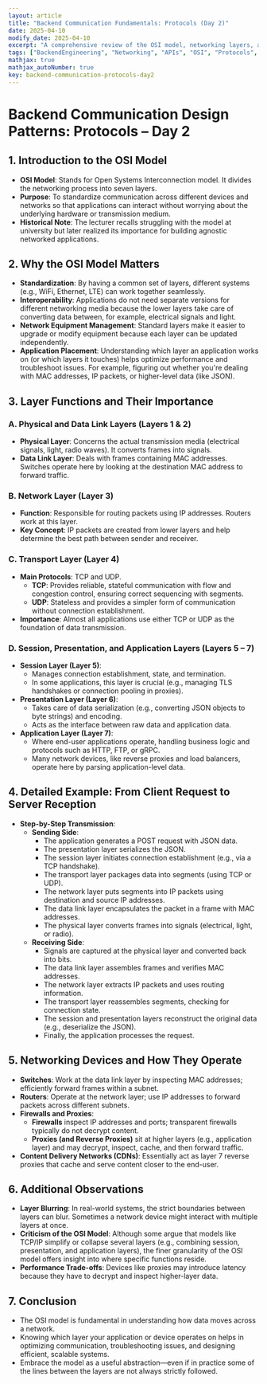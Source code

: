 ```yaml
---
layout: article
title: "Backend Communication Fundamentals: Protocols (Day 2)"
date: 2025-04-10
modify_date: 2025-04-10
excerpt: "A comprehensive review of the OSI model, networking layers, and communication fundamentals including session, presentation, transport layers, proxying, and execution in backend systems."
tags: ["BackendEngineering", "Networking", "APIs", "OSI", "Protocols", "TCP/IP", "Microservices", "SystemDesign", "Performance", "Scalability"]
mathjax: true
mathjax_autoNumber: true
key: backend-communication-protocols-day2
---
```


# Backend Communication Design Patterns: Protocols – Day 2

## 1. **Introduction to the OSI Model**
- **OSI Model**: Stands for Open Systems Interconnection model. It divides the networking process into seven layers.
- **Purpose**: To standardize communication across different devices and networks so that applications can interact without worrying about the underlying hardware or transmission medium.
- **Historical Note**: The lecturer recalls struggling with the model at university but later realized its importance for building agnostic networked applications.

## 2. **Why the OSI Model Matters**
- **Standardization**: By having a common set of layers, different systems (e.g., WiFi, Ethernet, LTE) can work together seamlessly.
- **Interoperability**: Applications do not need separate versions for different networking media because the lower layers take care of converting data between, for example, electrical signals and light.
- **Network Equipment Management**: Standard layers make it easier to upgrade or modify equipment because each layer can be updated independently.
- **Application Placement**: Understanding which layer an application works on (or which layers it touches) helps optimize performance and troubleshoot issues. For example, figuring out whether you're dealing with MAC addresses, IP packets, or higher-level data (like JSON).

## 3. **Layer Functions and Their Importance**
### **A. Physical and Data Link Layers (Layers 1 & 2)**
- **Physical Layer**: Concerns the actual transmission media (electrical signals, light, radio waves). It converts frames into signals.
- **Data Link Layer**: Deals with frames containing MAC addresses. Switches operate here by looking at the destination MAC address to forward traffic.

### **B. Network Layer (Layer 3)**
- **Function**: Responsible for routing packets using IP addresses. Routers work at this layer.
- **Key Concept**: IP packets are created from lower layers and help determine the best path between sender and receiver.

### **C. Transport Layer (Layer 4)**
- **Main Protocols**: TCP and UDP.
  - **TCP**: Provides reliable, stateful communication with flow and congestion control, ensuring correct sequencing with segments.
  - **UDP**: Stateless and provides a simpler form of communication without connection establishment.
- **Importance**: Almost all applications use either TCP or UDP as the foundation of data transmission.

### **D. Session, Presentation, and Application Layers (Layers 5 – 7)**
- **Session Layer (Layer 5)**:
  - Manages connection establishment, state, and termination.
  - In some applications, this layer is crucial (e.g., managing TLS handshakes or connection pooling in proxies).
- **Presentation Layer (Layer 6)**:
  - Takes care of data serialization (e.g., converting JSON objects to byte strings) and encoding.
  - Acts as the interface between raw data and application data.
- **Application Layer (Layer 7)**:
  - Where end-user applications operate, handling business logic and protocols such as HTTP, FTP, or gRPC.
  - Many network devices, like reverse proxies and load balancers, operate here by parsing application-level data.

## 4. **Detailed Example: From Client Request to Server Reception**
- **Step-by-Step Transmission**:
  - **Sending Side**:
    - The application generates a POST request with JSON data.
    - The presentation layer serializes the JSON.
    - The session layer initiates connection establishment (e.g., via a TCP handshake).
    - The transport layer packages data into segments (using TCP or UDP).
    - The network layer puts segments into IP packets using destination and source IP addresses.
    - The data link layer encapsulates the packet in a frame with MAC addresses.
    - The physical layer converts frames into signals (electrical, light, or radio).
  - **Receiving Side**:
    - Signals are captured at the physical layer and converted back into bits.
    - The data link layer assembles frames and verifies MAC addresses.
    - The network layer extracts IP packets and uses routing information.
    - The transport layer reassembles segments, checking for connection state.
    - The session and presentation layers reconstruct the original data (e.g., deserialize the JSON).
    - Finally, the application processes the request.

## 5. **Networking Devices and How They Operate**
- **Switches**: Work at the data link layer by inspecting MAC addresses; efficiently forward frames within a subnet.
- **Routers**: Operate at the network layer; use IP addresses to forward packets across different subnets.
- **Firewalls and Proxies**: 
  - **Firewalls** inspect IP addresses and ports; transparent firewalls typically do not decrypt content.
  - **Proxies (and Reverse Proxies)** sit at higher layers (e.g., application layer) and may decrypt, inspect, cache, and then forward traffic.
- **Content Delivery Networks (CDNs)**: Essentially act as layer 7 reverse proxies that cache and serve content closer to the end-user.

## 6. **Additional Observations**
- **Layer Blurring**: In real-world systems, the strict boundaries between layers can blur. Sometimes a network device might interact with multiple layers at once.
- **Criticism of the OSI Model**: Although some argue that models like TCP/IP simplify or collapse several layers (e.g., combining session, presentation, and application layers), the finer granularity of the OSI model offers insight into where specific functions reside.
- **Performance Trade-offs**: Devices like proxies may introduce latency because they have to decrypt and inspect higher-layer data.

## 7. **Conclusion**
- The OSI model is fundamental in understanding how data moves across a network.
- Knowing which layer your application or device operates on helps in optimizing communication, troubleshooting issues, and designing efficient, scalable systems.
- Embrace the model as a useful abstraction—even if in practice some of the lines between the layers are not always strictly followed.

